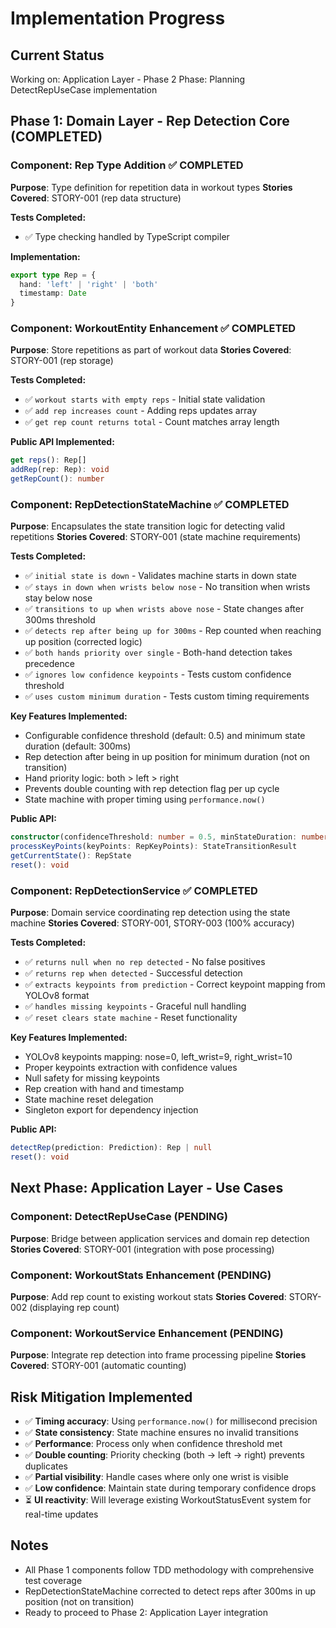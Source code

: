 # Implementation Progress

## Current Status
Working on: Application Layer - Phase 2
Phase: Planning DetectRepUseCase implementation

## Phase 1: Domain Layer - Rep Detection Core (COMPLETED)

### Component: Rep Type Addition ✅ COMPLETED
**Purpose**: Type definition for repetition data in workout types
**Stories Covered**: STORY-001 (rep data structure)

**Tests Completed:**
- ✅ Type checking handled by TypeScript compiler

**Implementation:**
```typescript
export type Rep = {
  hand: 'left' | 'right' | 'both'
  timestamp: Date
}
```

### Component: WorkoutEntity Enhancement ✅ COMPLETED
**Purpose**: Store repetitions as part of workout data
**Stories Covered**: STORY-001 (rep storage)

**Tests Completed:**
- ✅ `workout starts with empty reps` - Initial state validation
- ✅ `add rep increases count` - Adding reps updates array
- ✅ `get rep count returns total` - Count matches array length

**Public API Implemented:**
```typescript
get reps(): Rep[]
addRep(rep: Rep): void
getRepCount(): number
```

### Component: RepDetectionStateMachine ✅ COMPLETED
**Purpose**: Encapsulates the state transition logic for detecting valid repetitions
**Stories Covered**: STORY-001 (state machine requirements)

**Tests Completed:**
- ✅ `initial state is down` - Validates machine starts in down state
- ✅ `stays in down when wrists below nose` - No transition when wrists stay below nose
- ✅ `transitions to up when wrists above nose` - State changes after 300ms threshold
- ✅ `detects rep after being up for 300ms` - Rep counted when reaching up position (corrected logic)
- ✅ `both hands priority over single` - Both-hand detection takes precedence
- ✅ `ignores low confidence keypoints` - Tests custom confidence threshold
- ✅ `uses custom minimum duration` - Tests custom timing requirements

**Key Features Implemented:**
- Configurable confidence threshold (default: 0.5) and minimum state duration (default: 300ms)
- Rep detection after being in up position for minimum duration (not on transition)
- Hand priority logic: both > left > right
- Prevents double counting with rep detection flag per up cycle
- State machine with proper timing using `performance.now()`

**Public API:**
```typescript
constructor(confidenceThreshold: number = 0.5, minStateDuration: number = 300)
processKeyPoints(keyPoints: RepKeyPoints): StateTransitionResult
getCurrentState(): RepState
reset(): void
```

### Component: RepDetectionService ✅ COMPLETED
**Purpose**: Domain service coordinating rep detection using the state machine
**Stories Covered**: STORY-001, STORY-003 (100% accuracy)

**Tests Completed:**
- ✅ `returns null when no rep detected` - No false positives
- ✅ `returns rep when detected` - Successful detection
- ✅ `extracts keypoints from prediction` - Correct keypoint mapping from YOLOv8 format
- ✅ `handles missing keypoints` - Graceful null handling
- ✅ `reset clears state machine` - Reset functionality

**Key Features Implemented:**
- YOLOv8 keypoints mapping: nose=0, left_wrist=9, right_wrist=10
- Proper keypoints extraction with confidence values
- Null safety for missing keypoints
- Rep creation with hand and timestamp
- State machine reset delegation
- Singleton export for dependency injection

**Public API:**
```typescript
detectRep(prediction: Prediction): Rep | null
reset(): void
```

## Next Phase: Application Layer - Use Cases

### Component: DetectRepUseCase (PENDING)
**Purpose**: Bridge between application services and domain rep detection
**Stories Covered**: STORY-001 (integration with pose processing)

### Component: WorkoutStats Enhancement (PENDING)
**Purpose**: Add rep count to existing workout stats
**Stories Covered**: STORY-002 (displaying rep count)

### Component: WorkoutService Enhancement (PENDING)
**Purpose**: Integrate rep detection into frame processing pipeline
**Stories Covered**: STORY-001 (automatic counting)

## Risk Mitigation Implemented
- ✅ **Timing accuracy**: Using `performance.now()` for millisecond precision
- ✅ **State consistency**: State machine ensures no invalid transitions
- ✅ **Performance**: Process only when confidence threshold met
- ✅ **Double counting**: Priority checking (both → left → right) prevents duplicates
- ✅ **Partial visibility**: Handle cases where only one wrist is visible
- ✅ **Low confidence**: Maintain state during temporary confidence drops
- ⏳ **UI reactivity**: Will leverage existing WorkoutStatusEvent system for real-time updates

## Notes
- All Phase 1 components follow TDD methodology with comprehensive test coverage
- RepDetectionStateMachine corrected to detect reps after 300ms in up position (not on transition)
- Ready to proceed to Phase 2: Application Layer integration